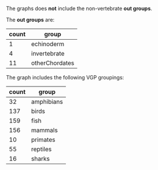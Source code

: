 The graphs does **not** include the non-vertebrate **out groups**.

The **out groups** are:

| count | group |
| -- | ------|
| 1 | echinoderm |
| 4 | invertebrate |
| 11 | otherChordates|

The graph includes the following VGP groupings:

| count | group |
| -- | ------ |
| 32 | amphibians |
| 137 | birds |
| 159 | fish |
| 156 | mammals |
| 10 | primates |
| 55 | reptiles |
| 16 | sharks |



